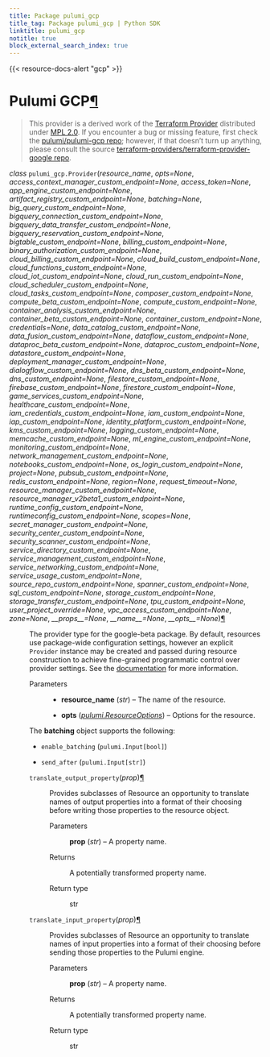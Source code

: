 ```yaml
---
title: Package pulumi_gcp
title_tag: Package pulumi_gcp | Python SDK
linktitle: pulumi_gcp
notitle: true
block_external_search_index: true
---
```


{{< resource-docs-alert "gcp" >}}

<div class="section" id="pulumi-gcp">
<h1>Pulumi GCP<a class="headerlink" href="#pulumi-gcp" title="Permalink to this headline">¶</a></h1>
<blockquote>
<div><p>This provider is a derived work of the <a class="reference external" href="https://github.com/terraform-providers/terraform-provider-google">Terraform Provider</a> distributed under
<a class="reference external" href="https://www.mozilla.org/en-US/MPL/2.0/">MPL 2.0</a>. If you encounter a bug or missing feature, first check the
<a class="reference external" href="https://github.com/pulumi/pulumi-gcp/issues">pulumi/pulumi-gcp repo</a>; however, if that doesn’t turn up
anything, please consult the source <a class="reference external" href="https://github.com/terraform-providers/terraform-provider-google/issues">terraform-providers/terraform-provider-google repo</a>.</p>
</div></blockquote>
<span class="target" id="module-pulumi_gcp"></span><dl class="py class">
<dt id="pulumi_gcp.Provider">
<em class="property">class </em><code class="sig-prename descclassname">pulumi_gcp.</code><code class="sig-name descname">Provider</code><span class="sig-paren">(</span><em class="sig-param"><span class="n">resource_name</span></em>, <em class="sig-param"><span class="n">opts</span><span class="o">=</span><span class="default_value">None</span></em>, <em class="sig-param"><span class="n">access_context_manager_custom_endpoint</span><span class="o">=</span><span class="default_value">None</span></em>, <em class="sig-param"><span class="n">access_token</span><span class="o">=</span><span class="default_value">None</span></em>, <em class="sig-param"><span class="n">app_engine_custom_endpoint</span><span class="o">=</span><span class="default_value">None</span></em>, <em class="sig-param"><span class="n">artifact_registry_custom_endpoint</span><span class="o">=</span><span class="default_value">None</span></em>, <em class="sig-param"><span class="n">batching</span><span class="o">=</span><span class="default_value">None</span></em>, <em class="sig-param"><span class="n">big_query_custom_endpoint</span><span class="o">=</span><span class="default_value">None</span></em>, <em class="sig-param"><span class="n">bigquery_connection_custom_endpoint</span><span class="o">=</span><span class="default_value">None</span></em>, <em class="sig-param"><span class="n">bigquery_data_transfer_custom_endpoint</span><span class="o">=</span><span class="default_value">None</span></em>, <em class="sig-param"><span class="n">bigquery_reservation_custom_endpoint</span><span class="o">=</span><span class="default_value">None</span></em>, <em class="sig-param"><span class="n">bigtable_custom_endpoint</span><span class="o">=</span><span class="default_value">None</span></em>, <em class="sig-param"><span class="n">billing_custom_endpoint</span><span class="o">=</span><span class="default_value">None</span></em>, <em class="sig-param"><span class="n">binary_authorization_custom_endpoint</span><span class="o">=</span><span class="default_value">None</span></em>, <em class="sig-param"><span class="n">cloud_billing_custom_endpoint</span><span class="o">=</span><span class="default_value">None</span></em>, <em class="sig-param"><span class="n">cloud_build_custom_endpoint</span><span class="o">=</span><span class="default_value">None</span></em>, <em class="sig-param"><span class="n">cloud_functions_custom_endpoint</span><span class="o">=</span><span class="default_value">None</span></em>, <em class="sig-param"><span class="n">cloud_iot_custom_endpoint</span><span class="o">=</span><span class="default_value">None</span></em>, <em class="sig-param"><span class="n">cloud_run_custom_endpoint</span><span class="o">=</span><span class="default_value">None</span></em>, <em class="sig-param"><span class="n">cloud_scheduler_custom_endpoint</span><span class="o">=</span><span class="default_value">None</span></em>, <em class="sig-param"><span class="n">cloud_tasks_custom_endpoint</span><span class="o">=</span><span class="default_value">None</span></em>, <em class="sig-param"><span class="n">composer_custom_endpoint</span><span class="o">=</span><span class="default_value">None</span></em>, <em class="sig-param"><span class="n">compute_beta_custom_endpoint</span><span class="o">=</span><span class="default_value">None</span></em>, <em class="sig-param"><span class="n">compute_custom_endpoint</span><span class="o">=</span><span class="default_value">None</span></em>, <em class="sig-param"><span class="n">container_analysis_custom_endpoint</span><span class="o">=</span><span class="default_value">None</span></em>, <em class="sig-param"><span class="n">container_beta_custom_endpoint</span><span class="o">=</span><span class="default_value">None</span></em>, <em class="sig-param"><span class="n">container_custom_endpoint</span><span class="o">=</span><span class="default_value">None</span></em>, <em class="sig-param"><span class="n">credentials</span><span class="o">=</span><span class="default_value">None</span></em>, <em class="sig-param"><span class="n">data_catalog_custom_endpoint</span><span class="o">=</span><span class="default_value">None</span></em>, <em class="sig-param"><span class="n">data_fusion_custom_endpoint</span><span class="o">=</span><span class="default_value">None</span></em>, <em class="sig-param"><span class="n">dataflow_custom_endpoint</span><span class="o">=</span><span class="default_value">None</span></em>, <em class="sig-param"><span class="n">dataproc_beta_custom_endpoint</span><span class="o">=</span><span class="default_value">None</span></em>, <em class="sig-param"><span class="n">dataproc_custom_endpoint</span><span class="o">=</span><span class="default_value">None</span></em>, <em class="sig-param"><span class="n">datastore_custom_endpoint</span><span class="o">=</span><span class="default_value">None</span></em>, <em class="sig-param"><span class="n">deployment_manager_custom_endpoint</span><span class="o">=</span><span class="default_value">None</span></em>, <em class="sig-param"><span class="n">dialogflow_custom_endpoint</span><span class="o">=</span><span class="default_value">None</span></em>, <em class="sig-param"><span class="n">dns_beta_custom_endpoint</span><span class="o">=</span><span class="default_value">None</span></em>, <em class="sig-param"><span class="n">dns_custom_endpoint</span><span class="o">=</span><span class="default_value">None</span></em>, <em class="sig-param"><span class="n">filestore_custom_endpoint</span><span class="o">=</span><span class="default_value">None</span></em>, <em class="sig-param"><span class="n">firebase_custom_endpoint</span><span class="o">=</span><span class="default_value">None</span></em>, <em class="sig-param"><span class="n">firestore_custom_endpoint</span><span class="o">=</span><span class="default_value">None</span></em>, <em class="sig-param"><span class="n">game_services_custom_endpoint</span><span class="o">=</span><span class="default_value">None</span></em>, <em class="sig-param"><span class="n">healthcare_custom_endpoint</span><span class="o">=</span><span class="default_value">None</span></em>, <em class="sig-param"><span class="n">iam_credentials_custom_endpoint</span><span class="o">=</span><span class="default_value">None</span></em>, <em class="sig-param"><span class="n">iam_custom_endpoint</span><span class="o">=</span><span class="default_value">None</span></em>, <em class="sig-param"><span class="n">iap_custom_endpoint</span><span class="o">=</span><span class="default_value">None</span></em>, <em class="sig-param"><span class="n">identity_platform_custom_endpoint</span><span class="o">=</span><span class="default_value">None</span></em>, <em class="sig-param"><span class="n">kms_custom_endpoint</span><span class="o">=</span><span class="default_value">None</span></em>, <em class="sig-param"><span class="n">logging_custom_endpoint</span><span class="o">=</span><span class="default_value">None</span></em>, <em class="sig-param"><span class="n">memcache_custom_endpoint</span><span class="o">=</span><span class="default_value">None</span></em>, <em class="sig-param"><span class="n">ml_engine_custom_endpoint</span><span class="o">=</span><span class="default_value">None</span></em>, <em class="sig-param"><span class="n">monitoring_custom_endpoint</span><span class="o">=</span><span class="default_value">None</span></em>, <em class="sig-param"><span class="n">network_management_custom_endpoint</span><span class="o">=</span><span class="default_value">None</span></em>, <em class="sig-param"><span class="n">notebooks_custom_endpoint</span><span class="o">=</span><span class="default_value">None</span></em>, <em class="sig-param"><span class="n">os_login_custom_endpoint</span><span class="o">=</span><span class="default_value">None</span></em>, <em class="sig-param"><span class="n">project</span><span class="o">=</span><span class="default_value">None</span></em>, <em class="sig-param"><span class="n">pubsub_custom_endpoint</span><span class="o">=</span><span class="default_value">None</span></em>, <em class="sig-param"><span class="n">redis_custom_endpoint</span><span class="o">=</span><span class="default_value">None</span></em>, <em class="sig-param"><span class="n">region</span><span class="o">=</span><span class="default_value">None</span></em>, <em class="sig-param"><span class="n">request_timeout</span><span class="o">=</span><span class="default_value">None</span></em>, <em class="sig-param"><span class="n">resource_manager_custom_endpoint</span><span class="o">=</span><span class="default_value">None</span></em>, <em class="sig-param"><span class="n">resource_manager_v2beta1_custom_endpoint</span><span class="o">=</span><span class="default_value">None</span></em>, <em class="sig-param"><span class="n">runtime_config_custom_endpoint</span><span class="o">=</span><span class="default_value">None</span></em>, <em class="sig-param"><span class="n">runtimeconfig_custom_endpoint</span><span class="o">=</span><span class="default_value">None</span></em>, <em class="sig-param"><span class="n">scopes</span><span class="o">=</span><span class="default_value">None</span></em>, <em class="sig-param"><span class="n">secret_manager_custom_endpoint</span><span class="o">=</span><span class="default_value">None</span></em>, <em class="sig-param"><span class="n">security_center_custom_endpoint</span><span class="o">=</span><span class="default_value">None</span></em>, <em class="sig-param"><span class="n">security_scanner_custom_endpoint</span><span class="o">=</span><span class="default_value">None</span></em>, <em class="sig-param"><span class="n">service_directory_custom_endpoint</span><span class="o">=</span><span class="default_value">None</span></em>, <em class="sig-param"><span class="n">service_management_custom_endpoint</span><span class="o">=</span><span class="default_value">None</span></em>, <em class="sig-param"><span class="n">service_networking_custom_endpoint</span><span class="o">=</span><span class="default_value">None</span></em>, <em class="sig-param"><span class="n">service_usage_custom_endpoint</span><span class="o">=</span><span class="default_value">None</span></em>, <em class="sig-param"><span class="n">source_repo_custom_endpoint</span><span class="o">=</span><span class="default_value">None</span></em>, <em class="sig-param"><span class="n">spanner_custom_endpoint</span><span class="o">=</span><span class="default_value">None</span></em>, <em class="sig-param"><span class="n">sql_custom_endpoint</span><span class="o">=</span><span class="default_value">None</span></em>, <em class="sig-param"><span class="n">storage_custom_endpoint</span><span class="o">=</span><span class="default_value">None</span></em>, <em class="sig-param"><span class="n">storage_transfer_custom_endpoint</span><span class="o">=</span><span class="default_value">None</span></em>, <em class="sig-param"><span class="n">tpu_custom_endpoint</span><span class="o">=</span><span class="default_value">None</span></em>, <em class="sig-param"><span class="n">user_project_override</span><span class="o">=</span><span class="default_value">None</span></em>, <em class="sig-param"><span class="n">vpc_access_custom_endpoint</span><span class="o">=</span><span class="default_value">None</span></em>, <em class="sig-param"><span class="n">zone</span><span class="o">=</span><span class="default_value">None</span></em>, <em class="sig-param"><span class="n">__props__</span><span class="o">=</span><span class="default_value">None</span></em>, <em class="sig-param"><span class="n">__name__</span><span class="o">=</span><span class="default_value">None</span></em>, <em class="sig-param"><span class="n">__opts__</span><span class="o">=</span><span class="default_value">None</span></em><span class="sig-paren">)</span><a class="headerlink" href="#pulumi_gcp.Provider" title="Permalink to this definition">¶</a></dt>
<dd><p>The provider type for the google-beta package. By default, resources use package-wide configuration
settings, however an explicit <code class="docutils literal notranslate"><span class="pre">Provider</span></code> instance may be created and passed during resource
construction to achieve fine-grained programmatic control over provider settings. See the
<a class="reference external" href="https://www.pulumi.com/docs/reference/programming-model/#providers">documentation</a> for more information.</p>
<dl class="field-list simple">
<dt class="field-odd">Parameters</dt>
<dd class="field-odd"><ul class="simple">
<li><p><strong>resource_name</strong> (<em>str</em>) – The name of the resource.</p></li>
<li><p><strong>opts</strong> (<a class="reference internal" href="../pulumi/#pulumi.ResourceOptions" title="pulumi.ResourceOptions"><em>pulumi.ResourceOptions</em></a>) – Options for the resource.</p></li>
</ul>
</dd>
</dl>
<p>The <strong>batching</strong> object supports the following:</p>
<ul class="simple">
<li><p><code class="docutils literal notranslate"><span class="pre">enable_batching</span></code> (<code class="docutils literal notranslate"><span class="pre">pulumi.Input[bool]</span></code>)</p></li>
<li><p><code class="docutils literal notranslate"><span class="pre">send_after</span></code> (<code class="docutils literal notranslate"><span class="pre">pulumi.Input[str]</span></code>)</p></li>
</ul>
<dl class="py method">
<dt id="pulumi_gcp.Provider.translate_output_property">
<code class="sig-name descname">translate_output_property</code><span class="sig-paren">(</span><em class="sig-param"><span class="n">prop</span></em><span class="sig-paren">)</span><a class="headerlink" href="#pulumi_gcp.Provider.translate_output_property" title="Permalink to this definition">¶</a></dt>
<dd><p>Provides subclasses of Resource an opportunity to translate names of output properties
into a format of their choosing before writing those properties to the resource object.</p>
<dl class="field-list simple">
<dt class="field-odd">Parameters</dt>
<dd class="field-odd"><p><strong>prop</strong> (<em>str</em>) – A property name.</p>
</dd>
<dt class="field-even">Returns</dt>
<dd class="field-even"><p>A potentially transformed property name.</p>
</dd>
<dt class="field-odd">Return type</dt>
<dd class="field-odd"><p>str</p>
</dd>
</dl>
</dd></dl>

<dl class="py method">
<dt id="pulumi_gcp.Provider.translate_input_property">
<code class="sig-name descname">translate_input_property</code><span class="sig-paren">(</span><em class="sig-param"><span class="n">prop</span></em><span class="sig-paren">)</span><a class="headerlink" href="#pulumi_gcp.Provider.translate_input_property" title="Permalink to this definition">¶</a></dt>
<dd><p>Provides subclasses of Resource an opportunity to translate names of input properties into
a format of their choosing before sending those properties to the Pulumi engine.</p>
<dl class="field-list simple">
<dt class="field-odd">Parameters</dt>
<dd class="field-odd"><p><strong>prop</strong> (<em>str</em>) – A property name.</p>
</dd>
<dt class="field-even">Returns</dt>
<dd class="field-even"><p>A potentially transformed property name.</p>
</dd>
<dt class="field-odd">Return type</dt>
<dd class="field-odd"><p>str</p>
</dd>
</dl>
</dd></dl>

</dd></dl>

</div>
